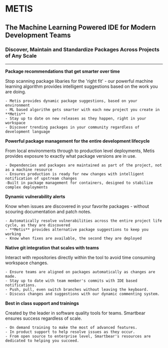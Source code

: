 # METIS
## The Machine Learning Powered IDE for Modern Development Teams
### Discover, Maintain and Standardize Packages Across Projects of Any Scale

-----------------------

**Package recommendations that get smarter over time**

Stop scanning package libaries for the 'right fit' - our powerful machine learning algorithm provides intelligent suggestions based on the work you are doing.

    - Metis provides dynamic package suggestions, based on your environment
    - ML based algorithm gets smarter with each new project you create in **Metis**
    - Stay up to date on new releases as they happen, right in your workspace
    - Discover trending packages in your community regardless of development language

**Powerful package management for the entire development lifecycle**

From local environments through to production level deployments, Metis provides exposure to exactly what package versions are in use.

    - Dependencies and packages are maintained as part of the project, not as a machine resource
    - Ensures production is ready for new changes with intelligent notification of upstream changes
    -Built in package management for containers, designed to stabilize complex deployments

**Dynamic vulnerability alerts**

Know when issues are discovered in your favorite packages - without scouring documentation and patch notes.

    - Automatically resolve vulnerabilities across the entire project life cycle, as they are discovered
    - **Metis** provides alternative package suggestions to keep you working
    - Know when fixes are available, the second they are deployed


**Native git integration that scales with teams**

Interact with repositories directly within the tool to avoid time consuming workspace changes.

    - Ensure teams are aligned on packages automatically as changes are made.
    - Stay up to date with team member's commits with IDE based notifications.
    - Push, pull, even switch branches without leaving the keyboard.
    - Discuss changes and suggestions with our dynamic commenting system.

**Best in class support and trainings**

Created by the leader in software quality tools for teams. Smartbear ensures success regardless of scale.

    - On demand training to make the most of advanced features.
    - In product support to help resolve issues as they occur.
    - From open source to enterprise level, Smartbear's resources are dedicated to helping you succeed.